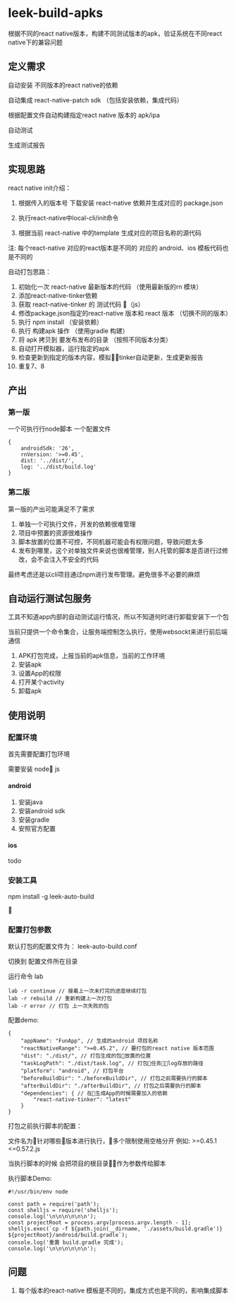 # leek-build-apks
根据不同的react native版本，构建不同测试版本的apk，验证系统在不同react native下的兼容问题


## 定义需求


自动安装 不同版本的react native的依赖

自动集成 react-native-patch sdk （包括安装依赖，集成代码）

根据配置文件自动构建指定react native 版本的 apk/ipa

自动测试

生成测试报告


## 实现思路

react native init介绍：

1. 根据传入的版本号 下载安装 react-native 依赖并生成对应的 package.json

2. 执行react-native中local-cli/init命令

3. 根据当前 react-native 中的template 生成对应的项目名称的源代码


注: 每个react-native 对应的react版本是不同的 对应的 android、ios 模板代码也是不同的


自动打包思路：

1. 初始化一次 react-native 最新版本的代码 （使用最新版的rn 模块）
2. 添加react-native-tinker依赖
2. 获取 react-native-tinker 的 测试代码 （js）
3. 修改package.json指定的react-native 版本和 react 版本 （切换不同的版本）
4. 执行 npm install （安装依赖）
5. 执行 构建apk 操作 （使用gradle 构建）
6. 将 apk 拷贝到 要发布发布的目录 （按照不同版本分类）
7. 自动打开模拟器，运行指定的apk
8. 检查更新到指定的版本内容，模拟tinker自动更新，生成更新报告
9. 重复7、8

## 产出

### 第一版
一个可执行行node脚本
一个配置文件
```
{
    androidSdk: '26',
    rnVersion: '>=0.45',
    dist: '../dist/',
    log: '../dist/build.log'
}
```

### 第二版
第一版的产出可能满足不了需求
1. 单独一个可执行文件，开发的依赖很难管理
2. 项目中预置的资源很难操作
3. 脚本放置的位置不可控，不同机器可能会有权限问题，导致问题太多
4. 发布到哪里，这个对单独文件来说也很难管理，别人托管的脚本是否进行过修改，会不会注入不安全的代码

最终考虑还是以cli项目通过npm进行发布管理。避免很多不必要的麻烦


## 自动运行测试包服务

工具不知道app内部的自动测试运行情况，所以不知道何时进行卸载安装下一个包

当前只提供一个命令集合，让服务端控制怎么执行，使用websockt来进行前后端通信

1. APK打包完成，上报当前的apk信息，当前的工作环境
2. 安装apk
3. 设置App的权限
4. 打开某个activity
5. 卸载apk






## 使用说明


### 配置环境
首先需要配置打包环境

需要安装 node js

#### android

1. 安装java
2. 安装android sdk
3. 安装gradle
4. 安照官方配置


#### ios

todo


### 安装工具
npm install -g leek-auto-build 


### 配置打包参数

默认打包的配置文件为： leek-auto-build.conf

切换到 配置文件所在目录

运行命令 lab

```
lab -r continue // 接着上一次未打完的进度继续打包
lab -r rebuild // 重新构建上一次打包
lab -r error // 打包 上一次失败的包
```

配置demo:

```
{
    "appName": "FunApp", // 生成的android 项目名称
    "reactNativeRange": ">=0.45.2", // 要打包的react native 版本范围
    "dist": "./dist/", // 打包生成的包放置的位置
    "taskLogPath": "./dist/task.log", // 打包任务log存放的路径
    "platform": "android", // 打包平台
    "beforeBuildDir": "./beforeBuildDir", // 打包之前需要执行的脚本
    "afterBuildDir": "./afterBuildDir", // 打包之后需要执行的脚本
    "dependencies": { // 在生成App的时候需要加入的依赖
        "react-native-tinker": "latest"
    }
}

````

打包之前执行脚本的配置：

文件名为针对哪些版本进行执行，多个限制使用空格分开 例如: >=0.45.1 <=0.57.2.js 

当执行脚本的时候 会把项目的根目录作为参数传给脚本

执行脚本Demo:

```
#!/usr/bin/env node

const path = require('path');
const shelljs = require('shelljs');
console.log('\n\n\n\n\n\n');
const projectRoot = process.argv[process.argv.length - 1];
shelljs.exec(`cp -f ${path.join(__dirname, './assets/build.gradle')} ${projectRoot}/android/build.gradle`);
console.log('重置 build.gradle 完成');
console.log('\n\n\n\n\n\n');
````



## 问题
1. 每个版本的react-native 模板是不同的，集成方式也是不同的，影响集成脚本

